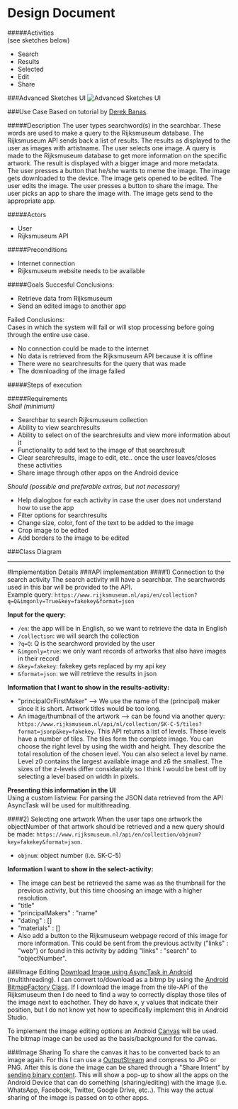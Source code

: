 # Design Document
#####Activities  
(see sketches below)
- Search
- Results
- Selected
- Edit 
- Share

###Advanced Sketches UI
![Advanced Sketches UI](/doc/imagenamehere.jpg)  

###Use Case
Based on tutorial by [Derek Banas](https://www.youtube.com/watch?v=OkC7HKtiZC0).

#####Description
The user types searchword(s) in the searchbar. These words are used to make a query to the Rijksmuseum database. The Rijksmuseum API sends back a list of results. The results as displayed to the user as images with artistname. The user selects one image. A query is made to the Rijksmuseum database to get more information on the specific artwork. The result is displayed with a bigger image and more metadata. The user presses a button that he/she wants to meme the image. The image gets downloaded to the device. The image gets opened to be edited. The user edits the image. The user presses a button to share the image. The user picks an app to share the image with. The image gets send to the appropriate app. 

#####Actors
- User
- Rijksmuseum API

#####Preconditions
- Internet connection
- Rijksmuseum website needs to be available

#####Goals
Succesful Conclusions:  
- Retrieve data from Rijksmuseum
- Send an edited image to another app  
  
Failed Conclusions:  
Cases in which the system will fail or will stop processing before going through the entire use case.  
- No connection could be made to the internet
- No data is retrieved from the Rijksmuseum API because it is offline
- There were no searchresults for the query that was made
- The downloading of the image failed

#####Steps of execution

#####Requirements  
*Shall (minimum)*  
- Searchbar to search Rijksmuseum collection
- Ability to view searchresults 
- Ability to select on of the searchresults and view more information about it 
- Functionality to add text to the image of that searchresult
- Clear searchresults, image to edit, etc.. once the user leaves/closes these activities
- Share image through other apps on the Android device

*Should (possible and preferable extras, but not necessary)*
- Help dialogbox for each activity in case the user does not understand how to use the app
- Filter options for searchresults
- Change size, color, font of the text to be added to the image
- Crop image to be edited
- Add borders to the image to be edited

###Class Diagram

---

#Implementation Details
###API implementation
####1) Connection to the search activity
The search activity will have a searchbar. The searchwords used in this bar will be provided to the API.  
Example query: `https://www.rijksmuseum.nl/api/en/collection?q=Q&imgonly=True&key=fakekey&format=json`  

**Input for the query:**
- `/en`: the app will be in English, so we want to retrieve the data in English
- `/collection`: we will search the collection   
- `?q=Q`: Q is the searchword provided by the user  
- `&imgonly=true`: we only want records of artworks that also have images in their record  
- `&key=fakekey`: fakekey gets replaced by my api key  
- `&format=json`: we will retrieve the results in json  

**Information that I want to show in the results-activity:**
- "principalOrFirstMaker" --> We use the name of the (principal) maker since it is short. Artwork titles would be too long.
- An image/thumbnail of the artwork --> can be found via another query:  `https://www.rijksmuseum.nl/api/nl/collection/SK-C-5/tiles?format=jsonp&key=fakekey`. This API returns a list of levels. These levels have a number of tiles. The tiles form the complete image. You can choose the right level by using the width and height. They describe the total resolution of the chosen level. You can also select a level by name. Level z0 contains the largest available image and z6 the smallest. The sizes of the z-levels differ considarably so I think I would be best off by selecting a level based on width in pixels.

**Presenting this information in the UI**  
Using a custom listview. For parsing the JSON data retrieved from the API AsyncTask will be used for multithreading. 
  
####2) Selecting one artwork
When the user taps one artwork the objectNumber of that artwork should be retrieved and a new query should be made: `https://www.rijksmuseum.nl/api/en/collection/objnum?key=fakekey&format=json`.
- `objnum`: object number (i.e. SK-C-5)

**Information I want to show in the select-activity:**
- The image can best be retrieved the same was as the thumbnail for the previous activity, but this time choosing an image with a higher resolution. 
- "title"
- "principalMakers" : "name"
- "dating" : [] 
- "materials" : [] 
- Also add a button to the Rijksmuseum webpage record of this image for more information. This could be sent from the previous activity ("links" : "web") or found in this activity by adding "links" : "search" to "objectNumber". 

###Image Editing
[Download Image using AsyncTask in Android](http://javatechig.com/android/download-image-using-asynctask-in-android) (multithreading). I can convert to/download as a bitmp by using the [Android BitmapFactory Class](http://developer.android.com/reference/android/graphics/BitmapFactory.html). If I download the image from the tile-API of the Rijksmuseum then I do need to find a way to correctly display those tiles of the image next to eachother. They do have x, y values that indicate their position, but I do not know yet how to specifically implement this in Android Studio. 

To implement the image editing options an Android [Canvas](http://developer.android.com/reference/android/graphics/Canvas.html) will be used. The bitmap image can be used as the basis/background for the canvas.

###Image Sharing
To share the canvas it has to be converted back to an image again. For this I can use a [OutputStream](http://stackoverflow.com/questions/13533471/how-to-save-view-from-canvas-to-png-file) and compress to JPG or PNG.
After this is done the image can be shared through a "Share Intent" by [sending binary content](http://developer.android.com/training/sharing/send.html). This will show a pop-up to show all the apps on the Android Device that can do something (sharing/editing) with the image (i.e. WhatsApp, Facebook, Twitter, Google Drive, etc..). This way the actual sharing of the image is passed on to other apps. 
